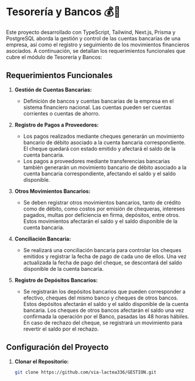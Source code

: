 # Tesorería y Bancos 💰🏦

Este proyecto desarrollado con TypeScript, Tailwind, Next.js, Prisma y PostgreSQL aborda la gestión y control de las cuentas bancarias de una empresa, así como el registro y seguimiento de los movimientos financieros asociados. A continuación, se detallan los requerimientos funcionales que cubre el módulo de Tesorería y Bancos:

## Requerimientos Funcionales

1. **Gestión de Cuentas Bancarias:**
   - Definición de bancos y cuentas bancarias de la empresa en el sistema financiero nacional. Las cuentas pueden ser cuentas corrientes o cuentas de ahorro.

2. **Registro de Pagos a Proveedores:**
   - Los pagos realizados mediante cheques generarán un movimiento bancario de débito asociado a la cuenta bancaria correspondiente. El cheque quedará con estado emitido y afectará el saldo de la cuenta bancaria.
   - Los pagos a proveedores mediante transferencias bancarias también generarán un movimiento bancario de débito asociado a la cuenta bancaria correspondiente, afectando el saldo y el saldo disponible.

3. **Otros Movimientos Bancarios:**
   - Se deben registrar otros movimientos bancarios, tanto de crédito como de débito, como costos por emisión de chequeras, intereses pagados, multas por deficiencia en firma, depósitos, entre otros. Estos movimientos afectarán el saldo y el saldo disponible de la cuenta bancaria.

4. **Conciliación Bancaria:**
   - Se realizará una conciliación bancaria para controlar los cheques emitidos y registrar la fecha de pago de cada uno de ellos. Una vez actualizada la fecha de pago del cheque, se descontará del saldo disponible de la cuenta bancaria.

5. **Registro de Depósitos Bancarios:**
   - Se registrarán los depósitos bancarios que pueden corresponder a efectivo, cheques del mismo banco y cheques de otros bancos. Estos depósitos afectarán el saldo y el saldo disponible de la cuenta bancaria. Los cheques de otros bancos afectarán el saldo una vez confirmada la operación por el Banco, pasadas las 48 horas hábiles. En caso de rechazo del cheque, se registrará un movimiento para revertir el saldo por el rechazo.

## Configuración del Proyecto

1. **Clonar el Repositorio:**
   ```bash
   git clone https://github.com/via-lactea336/GESTION.git
